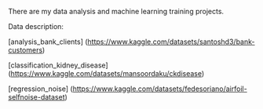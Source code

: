 There are my data analysis and machine learning training projects.

Data description:

[analysis_bank_clients] (https://www.kaggle.com/datasets/santoshd3/bank-customers)

[classification_kidney_disease] (https://www.kaggle.com/datasets/mansoordaku/ckdisease)

[regression_noise] (https://www.kaggle.com/datasets/fedesoriano/airfoil-selfnoise-dataset)
